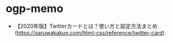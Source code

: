 # ogp-memo
  
- 【2020年版】Twitterカードとは？使い方と設定方法まとめ(https://saruwakakun.com/html-css/reference/twitter-card). 
